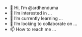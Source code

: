 - 👋 Hi, I’m @ardhenduma
- 👀 I’m interested in ...
- 🌱 I’m currently learning ...
- 💞️ I’m looking to collaborate on ...
- 📫 How to reach me ...

<!---
ardhenduma/ardhenduma is a ✨ special ✨ repository because its `README.md` (this file) appears on your GitHub profile.
You can click the Preview link to take a look at your changes.
--->
